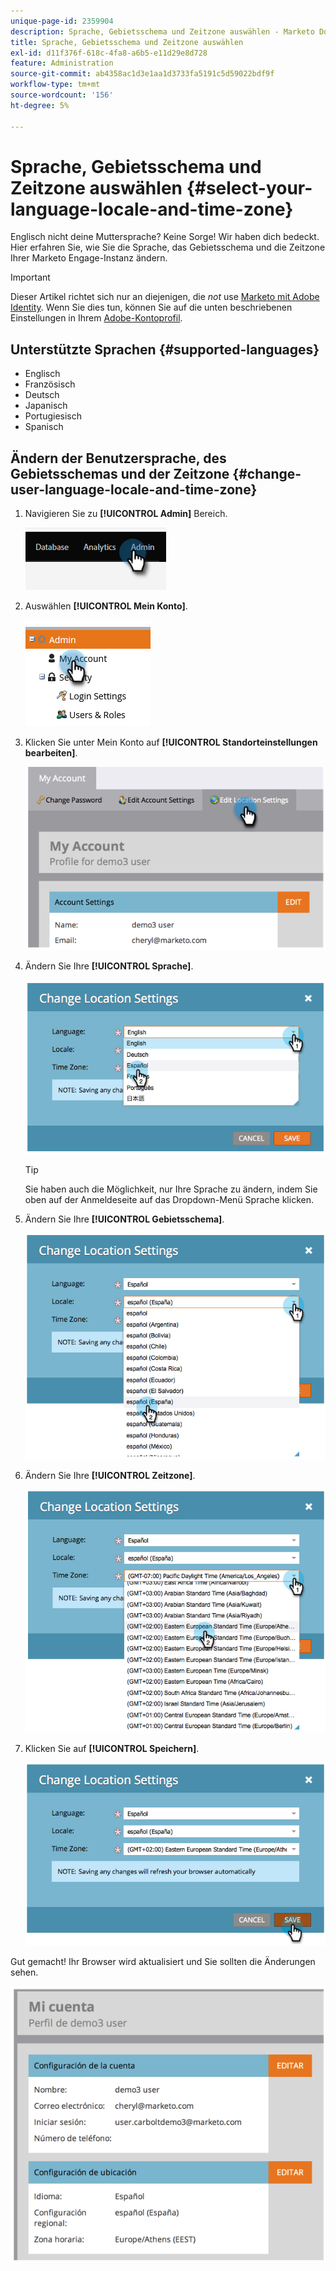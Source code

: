 ```yaml
---
unique-page-id: 2359904
description: Sprache, Gebietsschema und Zeitzone auswählen - Marketo Docs - Produktdokumentation
title: Sprache, Gebietsschema und Zeitzone auswählen
exl-id: d11f376f-618c-4fa8-a6b5-e11d29e8d728
feature: Administration
source-git-commit: ab4358ac1d3e1aa1d3733fa5191c5d59022bdf9f
workflow-type: tm+mt
source-wordcount: '156'
ht-degree: 5%

---
```


# Sprache, Gebietsschema und Zeitzone auswählen {#select-your-language-locale-and-time-zone}

Englisch nicht deine Muttersprache? Keine Sorge! Wir haben dich bedeckt. Hier erfahren Sie, wie Sie die Sprache, das Gebietsschema und die Zeitzone Ihrer Marketo Engage-Instanz ändern.

>[!IMPORTANT]
>
>Dieser Artikel richtet sich nur an diejenigen, die _not_ use [Marketo mit Adobe Identity](/help/marketo/product-docs/administration/marketo-with-adobe-identity/adobe-identity-management-overview.md). Wenn Sie dies tun, können Sie auf die unten beschriebenen Einstellungen in Ihrem [Adobe-Kontoprofil](https://account.adobe.com/profile).

## Unterstützte Sprachen {#supported-languages}

* Englisch
* Französisch
* Deutsch
* Japanisch
* Portugiesisch
* Spanisch

## Ändern der Benutzersprache, des Gebietsschemas und der Zeitzone {#change-user-language-locale-and-time-zone}

1. Navigieren Sie zu **[!UICONTROL Admin]** Bereich.

   ![](assets/select-your-language-locale-and-time-zone-1.png)

1. Auswählen **[!UICONTROL Mein Konto]**.

   ![](assets/select-your-language-locale-and-time-zone-2.png)

1. Klicken Sie unter Mein Konto auf **[!UICONTROL Standorteinstellungen bearbeiten]**.

   ![](assets/select-your-language-locale-and-time-zone-3.png)

1. Ändern Sie Ihre **[!UICONTROL Sprache]**.

   ![](assets/select-your-language-locale-and-time-zone-4.png)

   >[!TIP]
   >
   >Sie haben auch die Möglichkeit, nur Ihre Sprache zu ändern, indem Sie oben auf der Anmeldeseite auf das Dropdown-Menü Sprache klicken.

1. Ändern Sie Ihre **[!UICONTROL Gebietsschema]**.

   ![](assets/select-your-language-locale-and-time-zone-5.png)

1. Ändern Sie Ihre **[!UICONTROL Zeitzone]**.

   ![](assets/select-your-language-locale-and-time-zone-6.png)

1. Klicken Sie auf **[!UICONTROL Speichern]**.

   ![](assets/select-your-language-locale-and-time-zone-7.png)

Gut gemacht! Ihr Browser wird aktualisiert und Sie sollten die Änderungen sehen.

![](assets/select-your-language-locale-and-time-zone-8.png)
